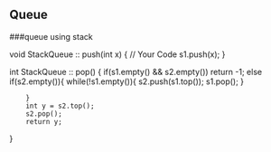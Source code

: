 ## Queue

###queue using stack

void StackQueue :: push(int x)
{
    // Your Code
    s1.push(x);
}

int StackQueue :: pop()
{
        if(s1.empty() && s2.empty()) return -1;
        else if(s2.empty()){
        while(!s1.empty()){
            s2.push(s1.top());
            s1.pop();
        }
        
        }
        int y = s2.top();
        s2.pop();
        return y;
}

